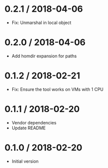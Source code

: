 # 0.2.1 / 2018-04-06

  * Fix: Unmarshal in local object

# 0.2.0 / 2018-04-06

  * Add homdir expansion for paths

# 0.1.2 / 2018-02-21

  * Fix: Ensure the tool works on VMs with 1 CPU

# 0.1.1 / 2018-02-20

  * Vendor dependencies
  * Update README

# 0.1.0 / 2018-02-20

  * Initial version
